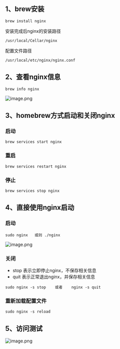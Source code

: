 ## 1、brew安装
```shell
brew install nginx
```
安装完成后nginx的安装路径
```shell
/usr/local/Cellar/nginx
```
配置文件路径
```shell
/usr/local/etc/nginx/nginx.conf
```
## 2、查看nginx信息
```shell
brew info nginx
```
![image.png](https://cdn.fpic.top/docs/0/2024/png/20240910133206542.png)
## 3、homebrew方式启动和关闭nginx
### 启动
```
brew services start nginx
```
### 重启
```
brew services restart nginx
```
### 停止
```
brew services stop nginx
```
## 4、直接使用nginx启动
### 启动
```
sudo nginx   或则 ./nginx  
```
![image.png](https://cdn.fpic.top/docs/0/2024/png/20240910133212173.png)
### 关闭

   - stop 表示立即停止nginx，不保存相关信息
   - quit 表示正常退出nginx，并保存相关信息
```
sudo nginx -s stop    或者    nginx -s quit
```
### 重新加载配置文件
```
sudo nginx -s reload
```
## 5、访问测试
![image.png](https://cdn.fpic.top/docs/0/2024/png/20240910133215242.png)

